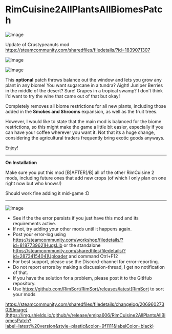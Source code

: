 # RimCuisine2AllPlantsAllBiomesPatch

![Image](https://i.imgur.com/buuPQel.png)

Update of Crustypeanuts mod
https://steamcommunity.com/sharedfiles/filedetails/?id=1839071307

![Image](https://i.imgur.com/pufA0kM.png)

	
![Image](https://i.imgur.com/Z4GOv8H.png)


This **optional** patch throws balance out the window and lets you grow any plant in any biome! You want sugarcane in a tundra? Aight! Juniper Berries in the middle of the desert? Sure! Grapes in a tropical swamp? I don't think I'd want to try the wine that came out of that but okay!

Completely removes all biome restrictions for all new plants, including those added in the **Smokes and Shrooms** expansion, as well as the fruit trees. 

However, I would like to state that the main mod is balanced for the biome restrictions, so this might make the game a little bit easier, especially if you can have your coffee wherever you want it.  Not that its a huge change, considering the agricultural traders frequently bring exotic goods anyways.

Enjoy!

-------------------------------------------------------------

**On Installation**

Make sure you put this mod [B]AFTER[/B] all of the other RimCuisine 2 mods, including future ones that add new crops (of which I only plan on one right now but who knows!)

Should work fine adding it mid-game :D

------------------------------------------------------------

![Image](https://i.imgur.com/PwoNOj4.png)



-  See if the the error persists if you just have this mod and its requirements active.
-  If not, try adding your other mods until it happens again.
-  Post your error-log using https://steamcommunity.com/workshop/filedetails/?id=818773962]HugsLib or the standalone https://steamcommunity.com/sharedfiles/filedetails/?id=2873415404]Uploader and command Ctrl+F12
-  For best support, please use the Discord-channel for error-reporting.
-  Do not report errors by making a discussion-thread, I get no notification of that.
-  If you have the solution for a problem, please post it to the GitHub repository.
-  Use https://github.com/RimSort/RimSort/releases/latest]RimSort to sort your mods



https://steamcommunity.com/sharedfiles/filedetails/changelog/2069602730]![Image](https://img.shields.io/github/v/release/emipa606/RimCuisine2AllPlantsAllBiomesPatch?label=latest%20version&style=plastic&color=9f1111&labelColor=black)

